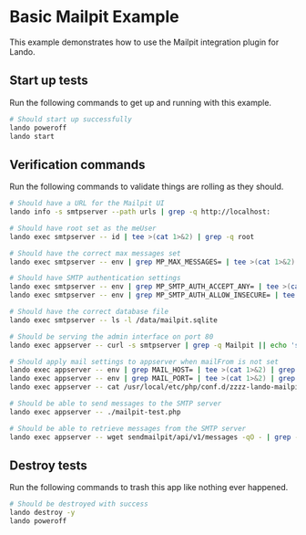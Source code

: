Basic Mailpit Example
======================

This example demonstrates how to use the Mailpit integration plugin for Lando.

Start up tests
--------------

Run the following commands to get up and running with this example.

```bash
# Should start up successfully
lando poweroff
lando start
```

Verification commands
---------------------

Run the following commands to validate things are rolling as they should.

```bash
# Should have a URL for the Mailpit UI
lando info -s smtpserver --path urls | grep -q http://localhost:

# Should have root set as the meUser
lando exec smtpserver -- id | tee >(cat 1>&2) | grep -q root

# Should have the correct max messages set
lando exec smtpserver -- env | grep MP_MAX_MESSAGES= | tee >(cat 1>&2) | grep -q MP_MAX_MESSAGES=500

# Should have SMTP authentication settings
lando exec smtpserver -- env | grep MP_SMTP_AUTH_ACCEPT_ANY= | tee >(cat 1>&2) | grep -q MP_SMTP_AUTH_ACCEPT_ANY=1
lando exec smtpserver -- env | grep MP_SMTP_AUTH_ALLOW_INSECURE= | tee >(cat 1>&2) | grep -q MP_SMTP_AUTH_ALLOW_INSECURE=1

# Should have the correct database file
lando exec smtpserver -- ls -l /data/mailpit.sqlite

# Should be serving the admin interface on port 80
lando exec appserver -- curl -s smtpserver | grep -q Mailpit || echo 'string \`Mailpit\` not found' 1>&2

# Should apply mail settings to appserver when mailFrom is not set
lando exec appserver -- env | grep MAIL_HOST= | tee >(cat 1>&2) | grep -q MAIL_HOST=smtpserver
lando exec appserver -- env | grep MAIL_PORT= | tee >(cat 1>&2) | grep -q MAIL_PORT=1025
lando exec appserver -- cat /usr/local/etc/php/conf.d/zzzz-lando-mailpit.ini | grep -q sendmailpit || echo 'invalid php.ini' 1>&2

# Should be able to send messages to the SMTP server
lando exec appserver -- ./mailpit-test.php

# Should be able to retrieve messages from the SMTP server
lando exec appserver -- wget sendmailpit/api/v1/messages -qO - | grep -q recipient@example.com
```

Destroy tests
-------------

Run the following commands to trash this app like nothing ever happened.

```bash
# Should be destroyed with success
lando destroy -y
lando poweroff
```
